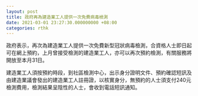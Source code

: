 ```yaml
---
layout: post
title: 政府再為建造業工人提供一次免費病毒檢測
date: 2021-03-01 23:27:30.000000000 +08:00
categories: rthk
---
```


政府表示，再次為建造業工人提供一次免費新型冠狀病毒檢測，合資格人士即日起可在網上預約，上月曾接受檢測的建造業工人，亦可以再次預約檢測，有關服務將開放至本月31日。

建造業工人須按預約時段，到社區檢測中心，出示身分證明文件、預約確認短訊及由建造業議會發出的建造業工人註冊證，以核實身分，無預約的人士須支付240元檢測費用，檢測結果呈陰性的人士，會收到電話短訊通知。
